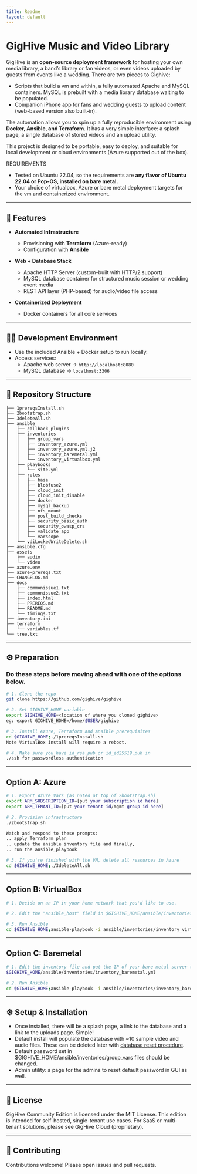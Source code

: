```yaml
---
title: Readme
layout: default
---
```

# GigHive Music and Video Library 

GigHive is an **open-source deployment framework** for hosting your own media library, a band’s library or fan videos, or even videos uploaded by guests from events like a wedding.  There are two pieces to Gighive:
- Scripts that build a vm and within, a fully automated Apache and MySQL containers.  MySQL is prebuilt with a media library database waiting to be populated.
- Companion iPhone app for fans and wedding guests to upload content (web-based version also built-in).

The automation allows you to spin up a fully reproducible environment using **Docker, Ansible, and Terraform**.  It has a very simple interface: a splash page, a single database of stored videos and an upload utility.

This project is designed to be portable, easy to deploy, and suitable for local development or cloud environments (Azure supported out of the box).

REQUIREMENTS
- Tested on Ubuntu 22.04, so the requirements are **any flavor of Ubuntu 22.04 or Pop-OS, installed on bare metal.**
- Your choice of virtualbox, Azure or bare metal deployment targets for the vm and containerized environment.

---

## 🚀 Features
- **Automated Infrastructure**  
  - Provisioning with **Terraform** (Azure-ready)  
  - Configuration with **Ansible**  

- **Web + Database Stack**  
  - Apache HTTP Server (custom-built with HTTP/2 support)  
  - MySQL database container for structured music session or wedding event media
  - REST API layer (PHP-based) for audio/video file access  

- **Containerized Deployment**  
  - Docker containers for all core services  

---

## 🧑‍💻 Development Environment
- Use the included Ansible + Docker setup to run locally.  
- Access services:  
  - Apache web server → `http://localhost:8080`  
  - MySQL database → `localhost:3306`  

---

## 📂 Repository Structure
```
├── 1prereqsInstall.sh
├── 2bootstrap.sh
├── 3deleteAll.sh
├── ansible
│   ├── callback_plugins
│   ├── inventories
│   │   ├── group_vars
│   │   ├── inventory_azure.yml
│   │   ├── inventory_azure.yml.j2
│   │   ├── inventory_baremetal.yml
│   │   └── inventory_virtualbox.yml
│   ├── playbooks
│   │   └── site.yml
│   ├── roles
│   │   ├── base
│   │   ├── blobfuse2
│   │   ├── cloud_init
│   │   ├── cloud_init_disable
│   │   ├── docker
│   │   ├── mysql_backup
│   │   ├── nfs_mount
│   │   ├── post_build_checks
│   │   ├── security_basic_auth
│   │   ├── security_owasp_crs
│   │   ├── validate_app
│   │   └── varscope
│   └── vdiLockedWriteDelete.sh
├── ansible.cfg
├── assets
│   ├── audio
│   └── video
├── azure.env
├── azure-prereqs.txt
├── CHANGELOG.md
├── docs
│   ├── commonissue1.txt
│   ├── commonissue2.txt
│   ├── index.html
│   ├── PREREQS.md
│   ├── README.md
│   └── timings.txt
├── inventory.ini
├── terraform
│   └── variables.tf
└── tree.txt
```

---

## ⚙️ Preparation
### Do these steps before moving ahead with one of the options below.
```bash
# 1. Clone the repo
git clone https://github.com/gighive/gighive

# 2. Set GIGHIVE_HOME variable
export GIGHIVE_HOME=<location of where you cloned gighive>
eg: export GIGHIVE_HOME=/home/$USER/gighive

# 3. Install Azure, Terraform and Ansible prerequisites 
cd $GIGHIVE_HOME;./1prereqsInstall.sh
Note VirtualBox install will require a reboot.

# 4. Make sure you have id_rsa.pub or id_ed25519.pub in 
./ssh for passwordless authentication

```

---
## Option A: Azure
```bash
# 1. Export Azure Vars (as noted at top of 2bootstrap.sh)
export ARM_SUBSCRIPTION_ID=[put your subscription id here]
export ARM_TENANT_ID=[put your tenant id/mgmt group id here]

# 2. Provision infrastructure
./2bootstrap.sh

Watch and respond to these prompts:
.. apply Terraform plan 
.. update the ansible inventory file and finally,
.. run the ansible_playbook

# 3. If you're finished with the VM, delete all resources in Azure
cd $GIGHIVE_HOME;./3deleteAll.sh 
```

---
## Option B: VirtualBox
```bash
# 1. Decide on an IP in your home network that you'd like to use. 

# 2. Edit the "ansible_host" field in $GIGHIVE_HOME/ansible/inventories/inventory_virtualbox.yml 

# 3. Run Ansible 
cd $GIGHIVE_HOME;ansible-playbook -i ansible/inventories/inventory_virtualbox.yml ansible/playbooks/site.yml --ask-become-pass
```

---
## Option C: Baremetal
```bash
# 1. Edit the inventory file and put the IP of your bare metal server that is prepped for Gighive 
$GIGHIVE_HOME/ansible/inventories/inventory_baremetal.yml

# 2. Run Ansible
cd $GIGHIVE_HOME;ansible-playbook -i ansible/inventories/inventory_baremetal.yml ansible/playbooks/site.yml 
```

---

## ⚙️ Setup & Installation
- Once installed, there will be a splash page, a link to the database and a link to the uploads page. Simple! 
- Default install will populate the database with ~10 sample video and audio files. These can be deleted later with <a href="">database reset procedure</a>.
- Default password set in $GIGHIVE_HOME/ansible/inventories/group_vars files should be changed.
- Admin utility: a page for the admins to reset default password in GUI as well.

---

## 📜 License
GigHive Community Edition is licensed under the MIT License.
This edition is intended for self-hosted, single-tenant use cases.
For SaaS or multi-tenant solutions, please see GigHive Cloud (proprietary).

---

## 🤝 Contributing
Contributions welcome! Please open issues and pull requests.  

